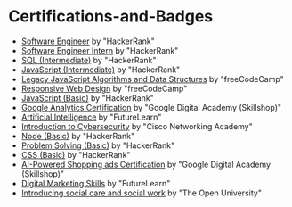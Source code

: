 # Certifications-and-Badges
- [Software Engineer](https://www.hackerrank.com/certificates/972430b4d006) by "HackerRank"
- [Software Engineer Intern](https://www.hackerrank.com/certificates/ec807c6f293d) by "HackerRank"
- [SQL (Intermediate)](https://www.hackerrank.com/certificates/89f11e66316d) by "HackerRank"
- [JavaScript (Intermediate)](https://www.hackerrank.com/certificates/3bfaa448d69d) by "HackerRank"
- [Legacy JavaScript Algorithms and Data Structures](https://freecodecamp.org/certification/ank_soppi_768/javascript-algorithms-and-data-structures) by "freeCodeCamp"
- [Responsive Web Design](https://freecodecamp.org/certification/ank_soppi_768/responsive-web-design) by "freeCodeCamp"
- [JavaScript (Basic)](https://www.hackerrank.com/certificates/2e60a267b4fe) by "HackerRank"
- [Google Analytics Certification](https://skillshop.credential.net/1afed27a-b6c1-4301-b081-7af847566af4) by "Google Digital Academy (Skillshop)"
- [Artificial Intelligence](https://www.futurelearn.com/certificates/jt4zze0) by "FutureLearn"
- [Introduction to Cybersecurity](https://www.credly.com/badges/ec74258b-6de8-4b04-90d4-04ca3e5d87b6/public_url) by "Cisco Networking Academy"
- [Node (Basic)](https://www.hackerrank.com/certificates/98138265c30a) by "HackerRank"
- [Problem Solving (Basic)](https://www.hackerrank.com/certificates/f382226a22ec) by "HackerRank"
- [CSS (Basic)](https://www.hackerrank.com/certificates/72b86625945b) by "HackerRank"
- [AI-Powered Shopping ads Certification](https://skillshop.credential.net/565a7a5d-8676-4543-a2bd-eeaf67c16425) by "Google Digital Academy (Skillshop)"
- [Digital Marketing Skills](https://www.futurelearn.com/certificates/s9qe130) by "FutureLearn"
- [Introducing social care and social work](https://drive.google.com/file/d/1CSJWuHLdCIRiJ7DYmVakuVcE_fvXt83J/view?usp=sharing) by "The Open University"
